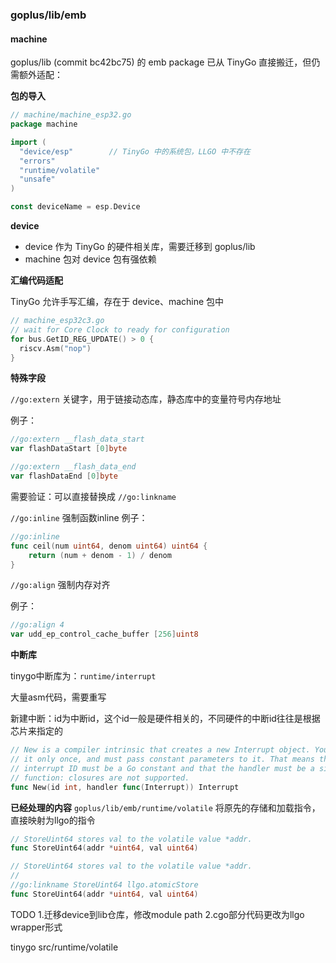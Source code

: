 ### goplus/lib/emb
#### machine

goplus/lib (commit bc42bc75) 的 emb package 已从 TinyGo 直接搬迁，但仍需额外适配：

**包的导入**
```go
// machine/machine_esp32.go
package machine

import (
  "device/esp"        // TinyGo 中的系统包，LLGO 中不存在
  "errors"
  "runtime/volatile"
  "unsafe"
)

const deviceName = esp.Device
```
**device**

* device 作为 TinyGo 的硬件相关库，需要迁移到 goplus/lib
* machine 包对 device 包有强依赖

**汇编代码适配**

TinyGo 允许手写汇编，存在于 device、machine 包中

```go
// machine_esp32c3.go
// wait for Core Clock to ready for configuration
for bus.GetID_REG_UPDATE() > 0 {
  riscv.Asm("nop")
}
```

**特殊字段**

`//go:extern` 关键字，用于链接动态库，静态库中的变量符号内存地址

例子：

```go
//go:extern __flash_data_start
var flashDataStart [0]byte

//go:extern __flash_data_end
var flashDataEnd [0]byte
```

需要验证：可以直接替换成 `//go:linkname`

`//go:inline` 强制函数inline
例子：
```go
//go:inline
func ceil(num uint64, denom uint64) uint64 {
	return (num + denom - 1) / denom
}
```

`//go:align` 强制内存对齐

例子：

```go
//go:align 4
var udd_ep_control_cache_buffer [256]uint8
```


**中断库**

tinygo中断库为：`runtime/interrupt`

大量asm代码，需要重写

新建中断：id为中断id，这个id一般是硬件相关的，不同硬件的中断id往往是根据芯片来指定的

```go
// New is a compiler intrinsic that creates a new Interrupt object. You may call
// it only once, and must pass constant parameters to it. That means that the
// interrupt ID must be a Go constant and that the handler must be a simple
// function: closures are not supported.
func New(id int, handler func(Interrupt)) Interrupt
```



**已经处理的内容**
`goplus/lib/emb/runtime/volatile`
将原先的存储和加载指令，直接映射为llgo的指令
```go
// StoreUint64 stores val to the volatile value *addr.
func StoreUint64(addr *uint64, val uint64)
```
```go
// StoreUint64 stores val to the volatile value *addr.
//
//go:linkname StoreUint64 llgo.atomicStore
func StoreUint64(addr *uint64, val uint64)
```

TODO
1.迁移device到lib仓库，修改module path
2.cgo部分代码更改为llgo wrapper形式


tinygo
src/runtime/volatile

